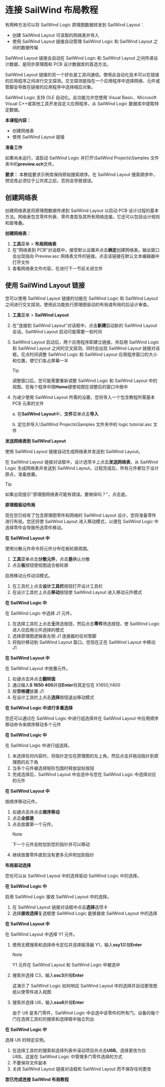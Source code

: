 # 连接 SailWind 布局教程

有两种方法可以将 SailWind Logic 原理图数据转发到 SailWind Layout：

- 创建 SailWind Layout 可读取的网络表并导入
- 使用 SailWind Layout 链接自动管理 SailWind Logic 和 SailWind Layout 之间的数据传输

SailWind Layout 链接会自动在 SailWind Logic 和 SailWind Layout 之间传递设计数据，是同步原理图和 PCB 设计数据库的首选方法。

SailWind Layout 链接的另一个好处是工具间通信。使用此自动化技术可以在链接的应用程序之间进行交叉探测。交叉探测是指在一个应用程序中选择网络、元件或管脚会导致在链接的应用程序中选择相应对象。

SailWind Logic 支持 OLE 自动化。此功能允许您使用 Visual Basic、Microsoft Visual C++或其他工具开发自定义应用程序，从 SailWind Logic 数据库中提取特定数据。

**本课程内容：**

- 创建网络表
- 使用 SailWind Layout 链接

**准备工作**

如果尚未运行，请启动 SailWind Logic 并打开\SailWind Projects\Samples 文件夹中的**preview.sch**文件。

**要求：** 本教程要求示例库保持原始搜索顺序。在 SailWind Layout 搜索顺序中，预览库必须位于公共库之前，否则会导致错误。

## 创建网络表
创建网络表是将原理图数据传递到 SailWind Layout 以启动 PCB 设计过程的基本方法。网络表包含零件列表、零件类型及其所有网络连接。它还可以包括设计规则和层堆叠。

**创建网络表：**

1. **工具**菜单 > **布局网络表**
2. 在"网络表到 PCB"对话框中，接受默认设置并点击**确定**创建网络表。输出窗口会出现指向 Preview.asc 网络表文件的链接。点击该链接在默认文本编辑器中打开文件
3. 查看网络表文件内容，在进行下一节前关闭文件

## 使用 SailWind Layout 链接
您可以使用 SailWind Layout 链接的功能在 SailWind Logic 和 SailWind Layout 之间进行交叉探测。使用此功能执行原理图驱动的布局或布局的后设计审查。

1. **工具**菜单 > **SailWind Layout**

2. 在"连接到 SailWind Layout"对话框中，点击**新建**启动新的 SailWind Layout 会话。SailWind Layout 启动可能需要一些时间

3. SailWind Layout 启动后，两个应用程序即建立链接，并启用 SailWind Logic 和 SailWind Layout 之间的交叉探测。同时会出现 SailWind Layout 链接对话框。花点时间调整 SailWind Logic 和 SailWind Layout 应用程序窗口的大小和位置，使它们各占屏幕一半

   > [!TIP]
   >
   > 调整窗口后，您可能需要重新调整 SailWind Logic 和 SailWind Layout 中的视图。在每个程序中按**Home**键使视图在调整后的窗口中居中

4. 为减少使用 SailWind Layout 所需的设置，您将导入一个包含教程所需基本 PCB 元素的文件

   a. 在**SailWind Layout**中，**文件**菜单点击**导入**

   b. 定位并导入\SailWind Projects\Samples 文件夹中的 logic tutorial.asc 文件

**发送网络表到 SailWind Layout**

使用 SailWind Layout 链接自动生成网络表并发送到 SailWind Layout。

在 SailWind Layout 链接对话框中，设计选项卡上点击**发送网络表**，从 SailWind Logic 生成网络表并发送到 SailWind Layout。过程完成后，所有元件都位于设计原点，准备放置。

> [!TIP]
>
> 如果出现提示"原理图网络表可能有错误。要继续吗？"，点击是。

**原理图驱动布局**

现在您已经有了包含原理图零件和网络的 SailWind Layout 设计，您将准备零件进行布局。您还将使 SailWind Layout 进入移动模式，以便在 SailWind Logic 中选择零件会导致所选零件移动。

**在 SailWind Layout 中**

使用分散元件命令将元件分布在板轮廓周围。

1. **工具**菜单点击**分散元件**，点击**是**确认分散
2. 点击**板**按钮使视图适合板轮廓

启用移动元件动词模式。

1. 在工具栏上点击**设计工具栏**按钮打开设计工具栏
2. 在设计工具栏上点击**移动**按钮使 SailWind Layout 进入移动元件模式

**在 SailWind Logic 中**

在 SailWind Logic 中选择 J1 元件。

1. 在选择工具栏上点击**无**筛选按钮，然后点击**零件**筛选按钮，使 SailWind Logic 进入仅启用元件选择的模式
2. 选择原理图逻辑表左侧 J1 连接器的任何管脚
3. 将指针移动到 SailWind Layout 窗口。您现在正在 SailWind Layout 中移动 J1

**在 SailWind Layout 中**

在 SailWind Layout 中放置元件。

1. 右键点击并点击**翻转面**
2. 通过输入**S 1650 400**并按**Enter**将其定位在 X1650,Y400
3. 按**空格键**放置 J1
4. 在设计工具栏上点击**选择**按钮退出移动模式

**在 SailWind Logic 中进行多重选择**

您还可以通过在 SailWind Logic 中进行组选择并在 SailWind Layout 中应用顺序移动命令来顺序移动多个元件

**在 SailWind Logic 中**

在 SailWind Logic 中进行组选择。

1. 未选择任何内容时，将指针定位在原理图的左上角，然后点击并拖动指针到原理图的右下角
2. 当多个元件被选择矩形包围时释放鼠标按钮
3. 完成选择后，SailWind Layout 中会选中与您在 SailWind Logic 中选择对应的元件

**在 SailWind Layout 中**

按顺序移动元件。

1. 右键点击并点击**顺序移动**
2. 点击**全部是**
3. 点击放置第一个元件。
    > [!NOTE]
	>
    > 下一个元件会附加到您的指针并可以移动
4. 继续放置零件直到没有更多元件附加到指针

**布局驱动选择**

您也可以从 SailWind Layout 中的选择驱动 SailWind Logic 中的选择。

**在 SailWind Logic 中**

启用 SailWind Logic 接收 SailWind Layout 中的选择。

1. 在 SailWind Layout 链接对话框中点击**选择**选项卡
2. 选择**接收选择**复选框使 SailWind Logic 能够接收 SailWind Layout 中的选择

**在 SailWind Layout 中**

在 SailWind Layout 中选择 Y1 元件。

1. 使用无模搜索和选择命令定位并选择振荡器 Y1，输入**ssy1**并按**Enter**

    > [!NOTE]
	>
	>Y1 元件在 SailWind Layout 和 SailWind Logic 中被选中

2. 搜索并选择 C3，输入**ssc3**并按**Enter**

	这演示了 SailWind Logic 如何响应 SailWind Layout 中的选择并自动更改图纸以使零件进入视图

3. 搜索并选择 U6，输入**ssu6**并按**Enter**

	由于 U6 是多门零件，SailWind Logic 中会选中该零件的所有门。设备的每个门在选择工具栏的搜索和选择框中独立列出

**在 SailWind Logic 中**

选择 U6 的特定实例。

1. 在选择工具栏的搜索和选择列表中滚动项目并点击**U6B**。选择更改为仅 U6B。这是在 SailWind Logic 中管理多门零件选择的方式
2. 不要保存文件副本
3. 关闭 SailWind Layout 链接对话框和 SailWind Layout 而不保存任何更改

**您已完成连接 SailWind 布局教程**